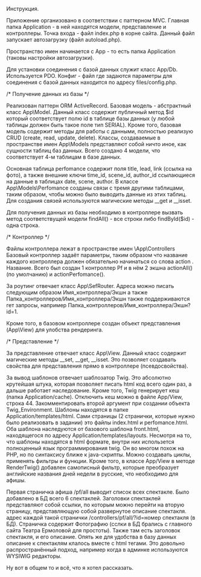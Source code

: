 Инструкция.

Приложение организовано в соответствии с паттерном MVC.
Главная папка Application - в ней находятся модели, представление и контроллеры.
Точка входа - файл index.php в корне сайта. Данный файл запускает автозагрузку (файл autoload.php).

Пространство имен начинается с App - то есть папка Application (таковы настройки автозагрузки).

Для установки соединения с базой данных служит класс App/Db. Используется PDO. Конфиг - файл где задаются параметры для
соединения с базой данных находится по адресу files/config.php.

/* Получение данных из базы */

Реализован паттерн ORM ActiveRecord. Базовая модель - абстрактный класс App\Model. Данный класс содержит публичный метод
$id который соответствует полю id в таблице базы данных (у любой таблицы должен быть такое поле тип SERIAL). Кроме того,
базовая модель содержит методы для работы с данными, полностью реализую CRUD (create, read, update, delete).
Классы, создаваемые в пространстве имен App\Models представляют собой ничто иное, как сущности таблиц баз данных.
Всего создано 4 модели, что соответствует 4-м таблицам в базе данных.

Основная таблица perfomance содержит поля title, lead, link (ссылка на фото), а также внешние ключи time_id, scene_id,
author_id ссылающиеся на данные в таблицах date, scene, author. В классе App\Models\Perfomance созданы связи с тремя
другими таблицами, таким образом, чтобы можно было выводить данные из этих таблиц. Для создания связей используются
магические методы __get и __isset.

Для получения данных из базы необходимо в контроллере вызвать метод соответствущей модели findAll() - все строки либо
findById($id) - одна строка.

/* Контроллер */

Файлы контроллера лежат в пространстве имен \App\Controllers
Базовый контроллер задаёт параметры, таким образом что название каждого контроллера должен обязательно начинаться со
слова action . Название. Всего был создан 1 контроллер Pf и в нём 2 экшна actionAll() (по умолчанию) и actionPerfomance().

За роутинг отвечает класс App\SefRouter. Адреса можно писать следующим образом Имя_контроллера/Экшн а также
Папка_контроллеров/Имя_контроллера/Экшн также поддерживаются гет запросы, например Папка_контроллеров/Имя_контроллера/Экшн?id=1.

Кроме того, в базовом контроллере создан объект представления (App\View) для улобства рендеринга.

/* Представление */

За представление отвечает класс App\View. Данный класс содержит магические методы __set, __get, __isset. Это позволяет
создавать свойства для представления прямо в контроллере (псевдосвойства).

За вывод шаблонов отвечает шаблозатор Twig. Это абсолютно крутейшая штука, которая позволяет писать html код всего один
раз, а дальше работает наследование. Кроме того, Twig генерирует кеш (папка Application/cache). Отключить кеш можно
в файле App/View, строка 44. Закомментировать второй аргумент при создании объекта Twig_Environment.
Шаблоны находятся в папке Application/templates/html. Сами страницы (2 странички, которые нужно было реализовать в задании)
это файлы index.html и perfomance.html. Оба шаблона наследуются от базового шаблона front.html, находящегося по адресу
Application/templates/layouts.
Несмотря на то, что шаблоны находятся в html формате, внутри них использется полноценный язык программирования twig.
Он во многом похож на PHP, но по синтаксису ближе к java-скрипты. Можно создавать циклы, применять фильтры и функции.
Кроме того, в классе App/View в методе RenderTwig() добавлен самописный фильтр, которые преобразует английские названия
дней недели в русские, что необходимо для афишы.

Первая страничка афиша /pf/all выводит список всех спектакле. Было добавлено в БД всего 6 спектаклей. Заголовки спектаклей
представляют собой ссылки, по которым можно перейти на вторую страницу, представляющую собой развернутое описание спектакля.
адрес каждой такой странички /controllers/pf/all/?id=номер спектакля (в БД). Страничка содержит Фотографию (сслки в БД
брались с главного сайта Театра Ермоловой для простоты). Также там есть заголовок спектакля, и его описание.
Опять же для удобства в базу данных описание к спектаклям клалось вместе с html тегами. Это довольно распространённый подход,
например когда в админке используются WYSIWIG редакторы.

Ну вот в общем то и всё, что я хотел рассказать.